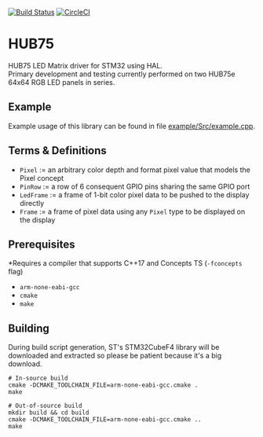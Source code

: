 [![Build Status](https://travis-ci.org/petoknm/HUB75.svg?branch=master)](
https://travis-ci.org/petoknm/HUB75)
[![CircleCI](https://circleci.com/gh/petoknm/HUB75.svg?style=svg)](
https://circleci.com/gh/petoknm/HUB75)

# HUB75
HUB75 LED Matrix driver for STM32 using HAL.  
Primary development and testing currently performed on two HUB75e 64x64 RGB LED
panels in series.

## Example
Example usage of this library can be found in file [example/Src/example.cpp](
https://github.com/petoknm/HUB75/blob/master/example/Src/example.cpp).

## Terms & Definitions
- `Pixel` := an arbitrary color depth and format pixel value that models the
Pixel concept
- `PinRow` := a row of 6 consequent GPIO pins sharing the same GPIO port
- `LedFrame` := a frame of 1-bit color pixel data to be pushed to the display
directly
- `Frame` := a frame of pixel data using any `Pixel` type to be displayed on
the display

## Prerequisites
\*Requires a compiler that supports C++17 and Concepts TS (`-fconcepts` flag)
- `arm-none-eabi-gcc`
- `cmake`
- `make`

## Building
During build script generation, ST's STM32CubeF4 library will be downloaded and
extracted so please be patient because it's a big download.
```shell
# In-source build
cmake -DCMAKE_TOOLCHAIN_FILE=arm-none-eabi-gcc.cmake .
make

# Out-of-source build
mkdir build && cd build
cmake -DCMAKE_TOOLCHAIN_FILE=arm-none-eabi-gcc.cmake ..
make
```